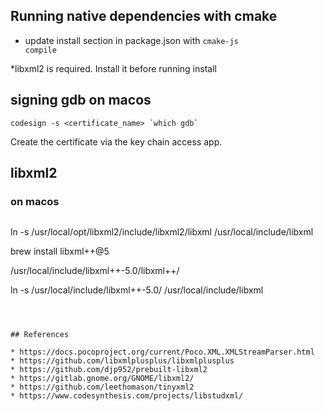## Running native dependencies with cmake 
* update install section in package.json with <code>cmake-js compile</code>

*libxml2 is required. Install it before running install

## signing gdb on macos 
```
codesign -s <certificate_name> `which gdb`
```
Create the certificate via the key chain access app.


## libxml2 

### on macos 
```

```

ln -s /usr/local/opt/libxml2/include/libxml2/libxml /usr/local/include/libxml



brew install libxml++@5

 /usr/local/include/libxml++-5.0/libxml++/

 ln -s /usr/local/include/libxml++-5.0/ /usr/local/include/libxml


```



## References 

* https://docs.pocoproject.org/current/Poco.XML.XMLStreamParser.html
* https://github.com/libxmlplusplus/libxmlplusplus
* https://github.com/djp952/prebuilt-libxml2
* https://gitlab.gnome.org/GNOME/libxml2/
* https://github.com/leethomason/tinyxml2
* https://www.codesynthesis.com/projects/libstudxml/